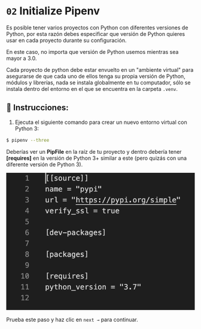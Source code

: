 # `02` Initialize Pipenv

Es posible tener varios proyectos con Python con diferentes versiones de Python, por esta razón debes especificar que versión de Python quieres usar en cada proyecto durante su configuración.

En este caso, no importa que versión de Python usemos mientras sea mayor a 3.0.

Cada proyecto de python debe estar envuelto en un "ambiente virtual" para asegurarse de que cada uno de ellos tenga su propia versión de Python, módulos y librerías, nada se instala globalmente en tu computador, sólo se instala dentro del entorno en el que se encuentra en la carpeta `.venv`.

## 📝 Instrucciones:

1. Ejecuta el siguiente comando para crear un nuevo entorno virtual con Python 3:

```bash
$ pipenv --three
```

Deberías ver un  **PipFile** en la raíz de tu proyecto y dentro debería tener **[requires]** en la versión de Python 3+ similar a este (pero quizás con una diferente versión de Python 3).

![Pipfile preview](../../assets/pipfile.png?raw=true)

Prueba este paso y haz clic en `next →` para continuar.
